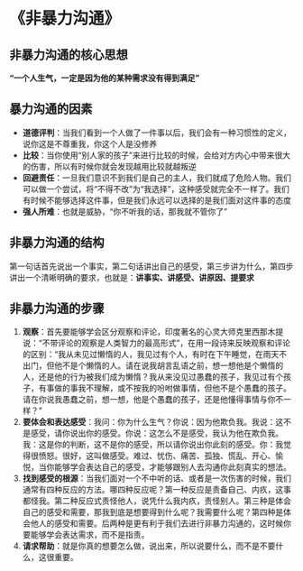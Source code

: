 # 《非暴力沟通》

## 非暴力沟通的核心思想

**“一个人生气，一定是因为他的某种需求没有得到满足”**

## 暴力沟通的因素

- **道德评判**：当我们看到一个人做了一件事以后，我们会有一种习惯性的定义，说你这是不尊重我，你这个人是没修养
- **比较**：当你使用“别人家的孩子”来进行比较的时候，会给对方内心中带来很大的伤害，所以有时候你就会发现越用比较就越叛逆
- **回避责任**：一旦我们意识不到我们是自己的主人，我们就成了危险人物。我们可以做一个尝试，将“不得不改”为“我选择”，这种感受就完全不一样了。我们有时候不能够选择这件事，但是我们永远可以选择的是我们面对这件事的态度
- **强人所难**：也就是威胁，“你不听我的话，那我就不管你了”

## 非暴力沟通的结构

第一句话首先说出一个事实，第二句话讲出自己的感受，第三步讲为什么，第四步讲出一个清晰明确的要求，也就是：**讲事实、讲感受、讲原因、提要求**

## 非暴力沟通的步骤

1. **观察**：首先要能够学会区分观察和评论，印度著名的心灵大师克里西那木提说：“不带评论的观察是人类智力的最高形式”，在用一段诗来反映观察和评论的区别：“我从未见过懒惰的人，我见过有个人，有时在下午睡觉，在雨天不出门，但他不是个懒惰的人。请在说我胡言乱语之前，想一想他是个懒惰的人，还是他的行为被我们成为懒惰？我从来没见过愚蠢的孩子，我见过有个孩子，有事做的事我不理解，或不按我的吩咐做事情，但他不是个愚蠢的孩子。请在你说我愚蠢之前，想一想，他是个愚蠢的孩子，还是他懂得事情与你不一样？”
2. **要体会和表达感受**：我问：你为什么生气？你说：因为他欺负我。我说：这不是感受，请你说出你的感受。你说：这怎么不是感受，我认为他在欺负我。我：这是你的判断，这不是你的感受，所以请你说出你此刻的感受。你：我觉得很愤怒。很好，这叫做感受。难过、忧伤、痛苦、孤独、慌乱、开心、愉悦，当你能够学会表达自己的感受，才能够跟别人去沟通你此刻真实的想法。
3. **找到感受的根源**：当我们面对一个不中听的话、或者是一次伤害的时候，我们通常有四种反应的方法。哪四种反应呢？第一种反应是责备自己、内疚，这事都怪我。第二种反应式责怪他人，说凭什么我内疚，责怪别人。第三种是体会自己的感受和需要，那我到底是想要得到什么呢？我需要什么呢？第四种是体会他人的感受和需要。后两种是更有利于我们去进行非暴力沟通的，这时候你要能够学会表达需求，而不是指责。
4. **请求帮助**：就是你真的想要怎么做，说出来，所以说要什么，而不是不要什么，这很重要。